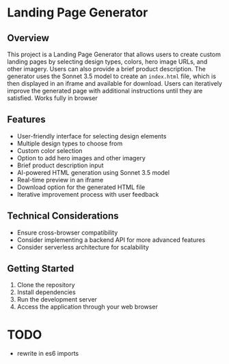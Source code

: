 # Landing Page Generator

## Overview

This project is a Landing Page Generator that allows users to create custom landing pages by
selecting design types, colors, hero image URLs, and other imagery. Users can also provide a brief
product description. The generator uses the Sonnet 3.5 model to create an `index.html` file, which
is then displayed in an iframe and available for download. Users can iteratively improve the
generated page with additional instructions until they are satisfied. Works fully in browser

## Features

-   User-friendly interface for selecting design elements
-   Multiple design types to choose from
-   Custom color selection
-   Option to add hero images and other imagery
-   Brief product description input
-   AI-powered HTML generation using Sonnet 3.5 model
-   Real-time preview in an iframe
-   Download option for the generated HTML file
-   Iterative improvement process with user feedback

## Technical Considerations

-   Ensure cross-browser compatibility
-   Consider implementing a backend API for more advanced features
-   Consider serverless architecture for scalability

## Getting Started

1. Clone the repository
2. Install dependencies
3. Run the development server
4. Access the application through your web browser

# TODO

-   rewrite in es6 imports
